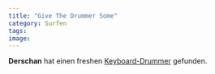 ```yaml
---
title: "Give The Drummer Some"
category: Surfen
tags: 
image: 
---
```


**Derschan** hat einen freshen [Keyboard-Drummer](http://derschan.blogspot.com/2008/11/dr.html) gefunden.
